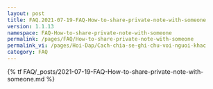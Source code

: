```yaml
---
layout: post
title: FAQ.2021-07-19-FAQ-How-to-share-private-note-with-someone
version: 1.1.13
namespace: FAQ-How-to-share-private-note-with-someone
permalink: /pages/FAQ/How-to-share-private-note-with-someone
permalink_vi: /pages/Hoi-Dap/Cach-chia-se-ghi-chu-voi-nguoi-khac
category: FAQ
---
```

{% tf FAQ/_posts/2021-07-19-FAQ-How-to-share-private-note-with-someone.md %}
